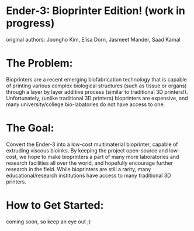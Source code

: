 # Ender-3: Bioprinter Edition! (work in progress)
original authors: Joongho Kim, Elisa Dorn, Jasmeet Mander, Saad Kamal

# The Problem:
Bioprinters are a recent emerging biofabrication technology that is capable of printing various complex biological structures (such as tissue or organs) through a layer by layer additive process (similar to traditional 3D printers!). Unfortunately, (unlike traditional 3D printers) bioprinters are expensive, and many university/college bio-labatories do not have access to one.  

# The Goal:
Convert the Ender-3 into a low-cost multimaterial bioprinter, capable of extruding viscous bioinks. By keeping the project open-source and low-cost, we hope to make bioprinters a part of many more laboratories and research facilities all over the world, and hopefully encourage further research in the field. While bioprinters are still a rarity, many educational/research institutions have access to many traditional 3D printers.  

# How to Get Started:
 coming soon, so keep an eye out ;) 

